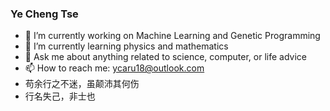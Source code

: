 ### Ye Cheng Tse

- 🔭 I’m currently working on Machine Learning and Genetic Programming
- 🌱 I’m currently learning physics and mathematics
- 💬 Ask me about anything related to science, computer, or life advice
- 📫 How to reach me: ycaru18@outlook.com
- 苟余行之不迷，虽颠沛其何伤
- 行名失己，非士也
  


